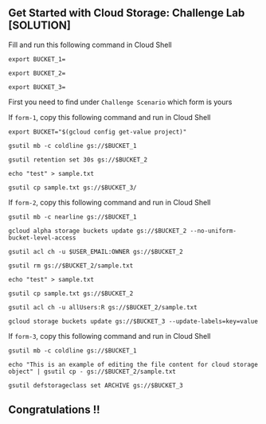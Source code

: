 ## Get Started with Cloud Storage: Challenge Lab [SOLUTION]

Fill and run this following command in Cloud Shell
```
export BUCKET_1=
```
```
export BUCKET_2=
```
```
export BUCKET_3=
```

First you need to find under ```Challenge Scenario``` which form is yours

If ```form-1```, copy this following command and run in Cloud Shell
```
export BUCKET="$(gcloud config get-value project)"		

gsutil mb -c coldline gs://$BUCKET_1

gsutil retention set 30s gs://$BUCKET_2

echo "test" > sample.txt

gsutil cp sample.txt gs://$BUCKET_3/
```

If ```form-2```, copy this following command and run in Cloud Shell
```
gsutil mb -c nearline gs://$BUCKET_1

gcloud alpha storage buckets update gs://$BUCKET_2 --no-uniform-bucket-level-access

gsutil acl ch -u $USER_EMAIL:OWNER gs://$BUCKET_2

gsutil rm gs://$BUCKET_2/sample.txt

echo "test" > sample.txt

gsutil cp sample.txt gs://$BUCKET_2

gsutil acl ch -u allUsers:R gs://$BUCKET_2/sample.txt

gcloud storage buckets update gs://$BUCKET_3 --update-labels=key=value
```

If ```form-3```, copy this following command and run in Cloud Shell
```
gsutil mb -c coldline gs://$BUCKET_1

echo "This is an example of editing the file content for cloud storage object" | gsutil cp - gs://$BUCKET_2/sample.txt

gsutil defstorageclass set ARCHIVE gs://$BUCKET_3
```

## Congratulations !! 
